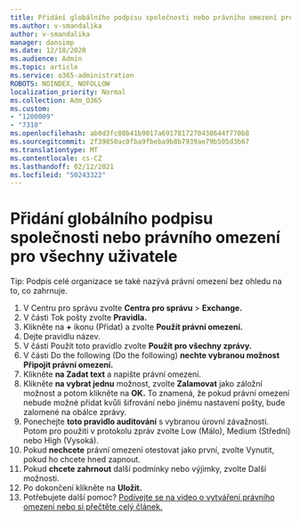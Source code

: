 ```yaml
---
title: Přidání globálního podpisu společnosti nebo právního omezení pro všechny uživatele
ms.author: v-smandalika
author: v-smandalika
manager: dansimp
ms.date: 12/18/2020
ms.audience: Admin
ms.topic: article
ms.service: o365-administration
ROBOTS: NOINDEX, NOFOLLOW
localization_priority: Normal
ms.collection: Adm_O365
ms.custom:
- "1200009"
- "7310"
ms.openlocfilehash: ab0d3fc80b41b9017a6917817270438644f770b8
ms.sourcegitcommit: 2f39850ac0fba9fbeba9b8b7939ae79b505d3b67
ms.translationtype: MT
ms.contentlocale: cs-CZ
ms.lasthandoff: 02/12/2021
ms.locfileid: "50243322"
---
```

# <a name="add-a-global-company-signature-or-disclaimer-for-all-users"></a>Přidání globálního podpisu společnosti nebo právního omezení pro všechny uživatele

Tip: Podpis celé organizace se také nazývá právní omezení bez ohledu na to, co zahrnuje.

1. V Centru pro správu zvolte **Centra pro správu**  >  **Exchange.**
2. V části Tok pošty zvolte **Pravidla.**
3. Klikněte na **+** ikonu (Přidat) a zvolte **Použít právní omezení.**
4. Dejte pravidlu název.
5. V části Použít toto pravidlo zvolte **Použít pro všechny zprávy.**
6. V části Do the following (Do the following) **nechte vybranou možnost Připojit právní omezení.**
7. Klikněte **na Zadat text** a napište právní omezení.
8. Klikněte **na vybrat jednu** možnost, zvolte **Zalamovat** jako záložní možnost a potom klikněte na **OK.** To znamená, že pokud právní omezení nebude možné přidat kvůli šifrování nebo jinému nastavení pošty, bude zalomené na obálce zprávy.
9. Ponechejte **toto pravidlo auditování** s vybranou úrovní závažnosti. Potom pro použití v protokolu zpráv zvolte Low (Málo), Medium (Střední) nebo High (Vysoká).
10. Pokud **nechcete** právní omezení otestovat jako první, zvolte Vynutit, pokud ho chcete hned zapnout.
11. Pokud **chcete zahrnout** další podmínky nebo výjimky, zvolte Další možnosti.
12. Po dokončení klikněte na **Uložit.**
13. Potřebujete další pomoc? [Podívejte se na video o vytváření právního omezení nebo si přečtěte celý článek.](https://support.office.com/article/2d75860f-c527-4352-a7f6-73eba54c0c72?wt.mc_id=Chat_GlobalSignature)